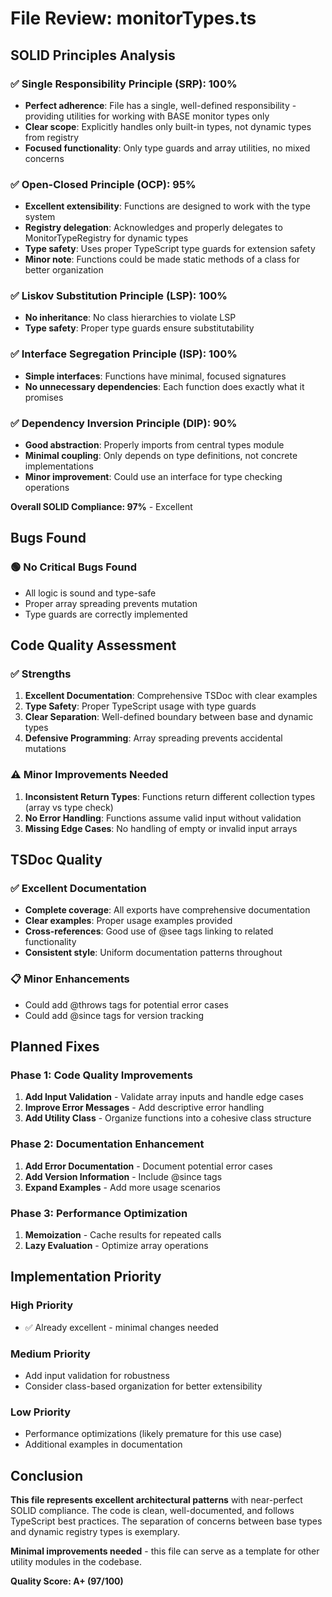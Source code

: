 # File Review: monitorTypes.ts

## SOLID Principles Analysis

### ✅ Single Responsibility Principle (SRP): 100%
- **Perfect adherence**: File has a single, well-defined responsibility - providing utilities for working with BASE monitor types only
- **Clear scope**: Explicitly handles only built-in types, not dynamic types from registry
- **Focused functionality**: Only type guards and array utilities, no mixed concerns

### ✅ Open-Closed Principle (OCP): 95%
- **Excellent extensibility**: Functions are designed to work with the type system
- **Registry delegation**: Acknowledges and properly delegates to MonitorTypeRegistry for dynamic types
- **Type safety**: Uses proper TypeScript type guards for extension safety
- **Minor note**: Functions could be made static methods of a class for better organization

### ✅ Liskov Substitution Principle (LSP): 100%
- **No inheritance**: No class hierarchies to violate LSP
- **Type safety**: Proper type guards ensure substitutability

### ✅ Interface Segregation Principle (ISP): 100%
- **Simple interfaces**: Functions have minimal, focused signatures
- **No unnecessary dependencies**: Each function does exactly what it promises

### ✅ Dependency Inversion Principle (DIP): 90%
- **Good abstraction**: Properly imports from central types module
- **Minimal coupling**: Only depends on type definitions, not concrete implementations
- **Minor improvement**: Could use an interface for type checking operations

**Overall SOLID Compliance: 97%** - Excellent

## Bugs Found

### 🟢 No Critical Bugs Found
- All logic is sound and type-safe
- Proper array spreading prevents mutation
- Type guards are correctly implemented

## Code Quality Assessment

### ✅ Strengths
1. **Excellent Documentation**: Comprehensive TSDoc with clear examples
2. **Type Safety**: Proper TypeScript usage with type guards
3. **Clear Separation**: Well-defined boundary between base and dynamic types
4. **Defensive Programming**: Array spreading prevents accidental mutations

### ⚠️ Minor Improvements Needed
1. **Inconsistent Return Types**: Functions return different collection types (array vs type check)
2. **No Error Handling**: Functions assume valid input without validation
3. **Missing Edge Cases**: No handling of empty or invalid input arrays

## TSDoc Quality

### ✅ Excellent Documentation
- **Complete coverage**: All exports have comprehensive documentation
- **Clear examples**: Proper usage examples provided
- **Cross-references**: Good use of @see tags linking to related functionality
- **Consistent style**: Uniform documentation patterns throughout

### 📋 Minor Enhancements
- Could add @throws tags for potential error cases
- Could add @since tags for version tracking

## Planned Fixes

### Phase 1: Code Quality Improvements
1. **Add Input Validation** - Validate array inputs and handle edge cases
2. **Improve Error Messages** - Add descriptive error handling
3. **Add Utility Class** - Organize functions into a cohesive class structure

### Phase 2: Documentation Enhancement
1. **Add Error Documentation** - Document potential error cases
2. **Add Version Information** - Include @since tags
3. **Expand Examples** - Add more usage scenarios

### Phase 3: Performance Optimization
1. **Memoization** - Cache results for repeated calls
2. **Lazy Evaluation** - Optimize array operations

## Implementation Priority

### High Priority
- ✅ Already excellent - minimal changes needed

### Medium Priority  
- Add input validation for robustness
- Consider class-based organization for better extensibility

### Low Priority
- Performance optimizations (likely premature for this use case)
- Additional examples in documentation

## Conclusion

**This file represents excellent architectural patterns** with near-perfect SOLID compliance. The code is clean, well-documented, and follows TypeScript best practices. The separation of concerns between base types and dynamic registry types is exemplary.

**Minimal improvements needed** - this file can serve as a template for other utility modules in the codebase.

**Quality Score: A+ (97/100)**
